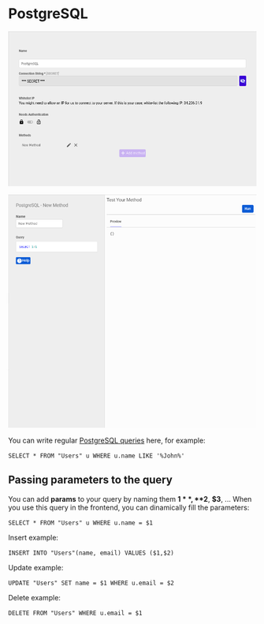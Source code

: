 # PostgreSQL

![Configuration ](../../../.gitbook/assets/screenshot_from_2021-04-26_16-05-57.png)

![Queries](../../../.gitbook/assets/image%20%2812%29.png)

You can write regular [PostgreSQL queries](https://www.postgresql.org/docs/9.4/queries.html) here, for example:

```text
SELECT * FROM "Users" u WHERE u.name LIKE '%John%'
```

## Passing parameters to the query

You can add **params** to your query by naming them **$1**, **$2**, **$3**, ... When you use this query in the frontend, you can dinamically fill the parameters:

```text
SELECT * FROM "Users" u WHERE u.name = $1
```

Insert example:

```text
INSERT INTO "Users"(name, email) VALUES ($1,$2)
```

Update example:

```text
UPDATE "Users" SET name = $1 WHERE u.email = $2
```

Delete example:

```text
DELETE FROM "Users" WHERE u.email = $1
```

